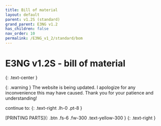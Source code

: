 ```yaml
---
title: Bill of material
layout: default
parent: v1.2S (standard)
grand_parent: E3NG v1.2
has_children: false
nav_order: 10
permalink: /E3NG_v1_2/standard/bom
---
```

# E3NG v1.2S - bill of material
{: .text-center }

{: .warning }
The website is being updated. I apologize for any inconvenience this may have caused. Thank you for your patience and understanding!

continue to:
{: .text-right .lh-0 .pt-8 }

[PRINTING PARTS]{: .btn .fs-6 .fw-300 .text-yellow-300 }
{: .text-right }

[BILL OF MATERIAL]: https://rh3d.xyz/
